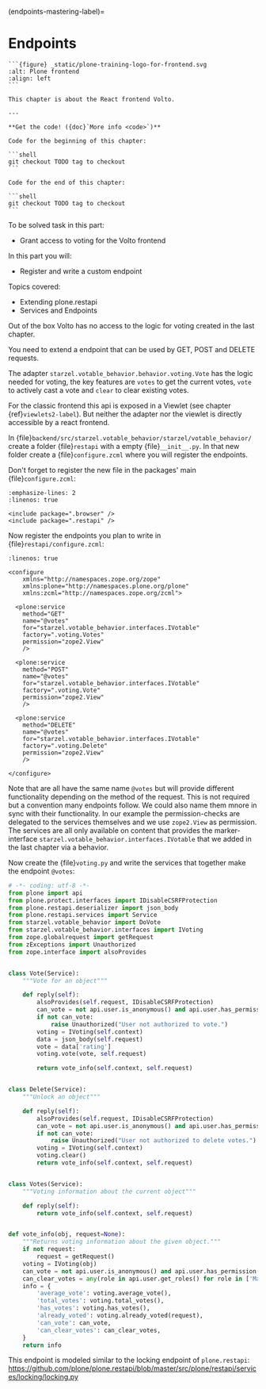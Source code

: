 (endpoints-mastering-label)=

# Endpoints

````{sidebar} Plone Frontend Chapter
```{figure} _static/plone-training-logo-for-frontend.svg
:alt: Plone frontend 
:align: left
```

This chapter is about the React frontend Volto.

---

**Get the code! ({doc}`More info <code>`)**

Code for the beginning of this chapter:

```shell
git checkout TODO tag to checkout
```

Code for the end of this chapter:

```shell
git checkout TODO tag to checkout
```
````

To be solved task in this part:

- Grant access to voting for the Volto frontend

In this part you will:

- Register and write a custom endpoint

Topics covered:

- Extending plone.restapi
- Services and Endpoints

Out of the box Volto has no access to the logic for voting created in the last chapter.

You need to extend a endpoint that can be used by GET, POST and DELETE requests.

The adapter `starzel.votable_behavior.behavior.voting.Vote` has the logic needed for voting, the key features are `votes` to get the current votes, `vote` to actively cast a vote and `clear` to clear existing votes.

For the classic frontend this api is exposed in a Viewlet (see chapter {ref}`viewlets2-label`).
But neither the adapter nor the viewlet is directly accessible by a react frontend.

In {file}`backend/src/starzel.votable_behavior/starzel/votable_behavior/` create a folder {file}`restapi` with a empty {file}`__init__.py`.
In that new folder create a {file}`configure.zcml` where you will register the endpoints.

Don't forget to register the new file in the packages' main {file}`configure.zcml`:

```{code-block} xml
:emphasize-lines: 2
:linenos: true

<include package=".browser" />
<include package=".restapi" />
```

Now register the endpoints you plan to write in {file}`restapi/configure.zcml`:

```{code-block} xml
:linenos: true

<configure
    xmlns="http://namespaces.zope.org/zope"
    xmlns:plone="http://namespaces.plone.org/plone"
    xmlns:zcml="http://namespaces.zope.org/zcml">

  <plone:service
    method="GET"
    name="@votes"
    for="starzel.votable_behavior.interfaces.IVotable"
    factory=".voting.Votes"
    permission="zope2.View"
    />

  <plone:service
    method="POST"
    name="@votes"
    for="starzel.votable_behavior.interfaces.IVotable"
    factory=".voting.Vote"
    permission="zope2.View"
    />

  <plone:service
    method="DELETE"
    name="@votes"
    for="starzel.votable_behavior.interfaces.IVotable"
    factory=".voting.Delete"
    permission="zope2.View"
    />

</configure>
```

Note that are all have the same name `@votes` but will provide different functionality depending on the method of the request.
This is not required but a convention many endpoints follow.
We could also name them mnore in sync with their functionality.
In our example the permission-checks are delegated to the services themselves and we use `zope2.View` as permission.
The services are all only available on content that provides the marker-interface `starzel.votable_behavior.interfaces.IVotable` that we added in the last chapter via a behavior.

Now create the {file}`voting.py` and write the services that together make the endpoint `@votes`:

```python
# -*- coding: utf-8 -*-
from plone import api
from plone.protect.interfaces import IDisableCSRFProtection
from plone.restapi.deserializer import json_body
from plone.restapi.services import Service
from starzel.votable_behavior import DoVote
from starzel.votable_behavior.interfaces import IVoting
from zope.globalrequest import getRequest
from zExceptions import Unauthorized
from zope.interface import alsoProvides


class Vote(Service):
    """Vote for an object"""

    def reply(self):
        alsoProvides(self.request, IDisableCSRFProtection)
        can_vote = not api.user.is_anonymous() and api.user.has_permission(DoVote, obj=self.context)
        if not can_vote:
            raise Unauthorized("User not authorized to vote.")
        voting = IVoting(self.context)
        data = json_body(self.request)
        vote = data['rating']
        voting.vote(vote, self.request)

        return vote_info(self.context, self.request)


class Delete(Service):
    """Unlock an object"""

    def reply(self):
        alsoProvides(self.request, IDisableCSRFProtection)
        can_vote = not api.user.is_anonymous() and api.user.has_permission(DoVote, obj=self.context)
        if not can_vote:
            raise Unauthorized("User not authorized to delete votes.")
        voting = IVoting(self.context)
        voting.clear()
        return vote_info(self.context, self.request)


class Votes(Service):
    """Voting information about the current object"""

    def reply(self):
        return vote_info(self.context, self.request)


def vote_info(obj, request=None):
    """Returns voting information about the given object."""
    if not request:
        request = getRequest()
    voting = IVoting(obj)
    can_vote = not api.user.is_anonymous() and api.user.has_permission(DoVote, obj=obj)
    can_clear_votes = any(role in api.user.get_roles() for role in ['Manager', 'Site Manager'])
    info = {
        'average_vote': voting.average_vote(),
        'total_votes': voting.total_votes(),
        'has_votes': voting.has_votes(),
        'already_voted': voting.already_voted(request),
        'can_vote': can_vote,
        'can_clear_votes': can_clear_votes,
    }
    return info
```

This endpoint is modeled similar to the locking endpoint of `plone.restapi`: <https://github.com/plone/plone.restapi/blob/master/src/plone/restapi/services/locking/locking.py>
